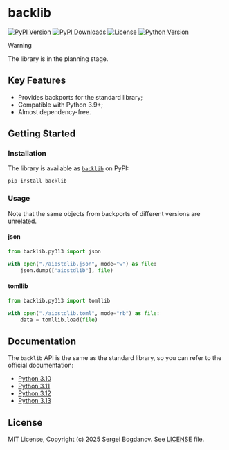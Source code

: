 # backlib

[![PyPI Version][shields/pypi/version]][pypi/homepage]
[![PyPI Downloads][shields/pypi/downloads]][pypi/homepage]
[![License][shields/pypi/license]][github/license]
[![Python Version][shields/python/version]][pypi/homepage]

> [!WARNING]
> The library is in the planning stage.

## Key Features

* Provides backports for the standard library;
* Compatible with Python 3.9+;
* Almost dependency-free.

## Getting Started

### Installation

The library is available as [`backlib`][pypi/homepage] on PyPI:

```shell
pip install backlib
```

### Usage

Note that the same objects from backports of different versions are unrelated.

#### json

```python
from backlib.py313 import json

with open("./aiostdlib.json", mode="w") as file:
    json.dump(["aiostdlib"], file)
```

#### tomllib

```python
from backlib.py313 import tomllib

with open("./aiostdlib.toml", mode="rb") as file:
    data = tomllib.load(file)
```

## Documentation

The `backlib` API is the same as the standard library, so you can refer to the official documentation:

* [Python 3.10][docs/3.10]
* [Python 3.11][docs/3.11]
* [Python 3.12][docs/3.12]
* [Python 3.13][docs/3.13]

## License

MIT License, Copyright (c) 2025 Sergei Bogdanov. See [LICENSE][github/license] file.

<!-- --- --- --- --- --- --- --- --- --- --- --- --- --- --- --- --- --- --- --- --- --- --- --- --- --- --- --- --- -->

[docs/3.10]: https://docs.python.org/3.10/library/index.html
[docs/3.11]: https://docs.python.org/3.11/library/index.html
[docs/3.12]: https://docs.python.org/3.12/library/index.html
[docs/3.13]: https://docs.python.org/3.13/library/index.html

[github/license]: https://github.com/syubogdanov/backlib/tree/main/LICENSE

[pypi/homepage]: https://pypi.org/project/backlib/

[shields/pypi/downloads]: https://img.shields.io/pypi/dm/backlib.svg?color=green
[shields/pypi/license]: https://img.shields.io/pypi/l/backlib.svg?color=green
[shields/pypi/version]: https://img.shields.io/pypi/v/backlib.svg?color=green
[shields/python/version]: https://img.shields.io/pypi/pyversions/backlib.svg?color=green
